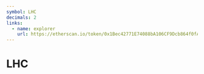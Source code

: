 ```yaml
---
symbol: LHC
decimals: 2
links:
  - name: explorer
    url: https://etherscan.io/token/0x1Bec42771E74088bA106CF9Dcb864f0fA24A1e57
---
```


# LHC

